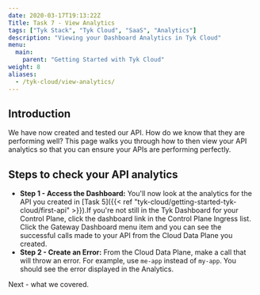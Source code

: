 ```yaml
---
date: 2020-03-17T19:13:22Z
Title: Task 7 - View Analytics
tags: ["Tyk Stack", "Tyk Cloud", "SaaS", "Analytics"]
description: "Viewing your Dashboard Analytics in Tyk Cloud"
menu:
  main:
    parent: "Getting Started with Tyk Cloud"
weight: 8
aliases:
  - /tyk-cloud/view-analytics/
---
```


## Introduction

We have now created and tested our API. How do we know that they are performing well? This page walks you through how to then view your API analytics so that you can ensure your APIs are performing perfectly.

## Steps to check your API analytics

- **Step 1 - Access the Dashboard:** You'll now look at the analytics for the API you created in [Task 5]({{< ref "tyk-cloud/getting-started-tyk-cloud/first-api" >}}).If you're not still in the Tyk Dashboard for your Control Plane, click the dashboard link in the Control Plane Ingress list. Click the Gateway Dashboard menu item and you can see the successful calls made to your API from the Cloud Data Plane you created.
- **Step 2 - Create an Error:** From the Cloud Data Plane, make a call that will throw an error. For example, use `me-app` instead of `my-app`. You should see the error displayed in the Analytics.

Next - what we covered.

